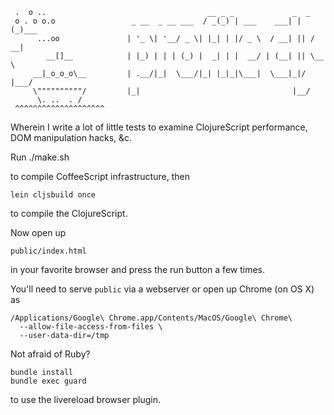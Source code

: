      .  o ..                                    __ _ _             _  _     
     o . o o.o                 _ __  _ __ ___  / _(_) | ___    ___| |(_)___ 
          ...oo               | '_ \| '__/ _ \| |_| | |/ _ \  / __| || / __|
            __[]__            | |_) | | | (_) |  _| | |  __/ | (__| || \__ \
         __|_o_o_o\__         | .__/|_|  \___/|_| |_|_|\___|  \___|_|/ |___/
         \""""""""""/         |_|                                  |__/     
          \. ..  . /          
     ^^^^^^^^^^^^^^^^^^^^ 

Wherein I write a lot of little tests to examine ClojureScript performance, DOM manipulation hacks, &c.

Run
    ./make.sh

to compile CoffeeScript infrastructure, then

    lein cljsbuild once

to compile the ClojureScript.

Now open up

    public/index.html

in your favorite browser and press the run button a few times.

You'll need to serve `public` via a webserver or open up Chrome (on OS X) as

    /Applications/Google\ Chrome.app/Contents/MacOS/Google\ Chrome\
      --allow-file-access-from-files \
      --user-data-dir=/tmp


Not afraid of Ruby?

    bundle install
    bundle exec guard

to use the livereload browser plugin.
